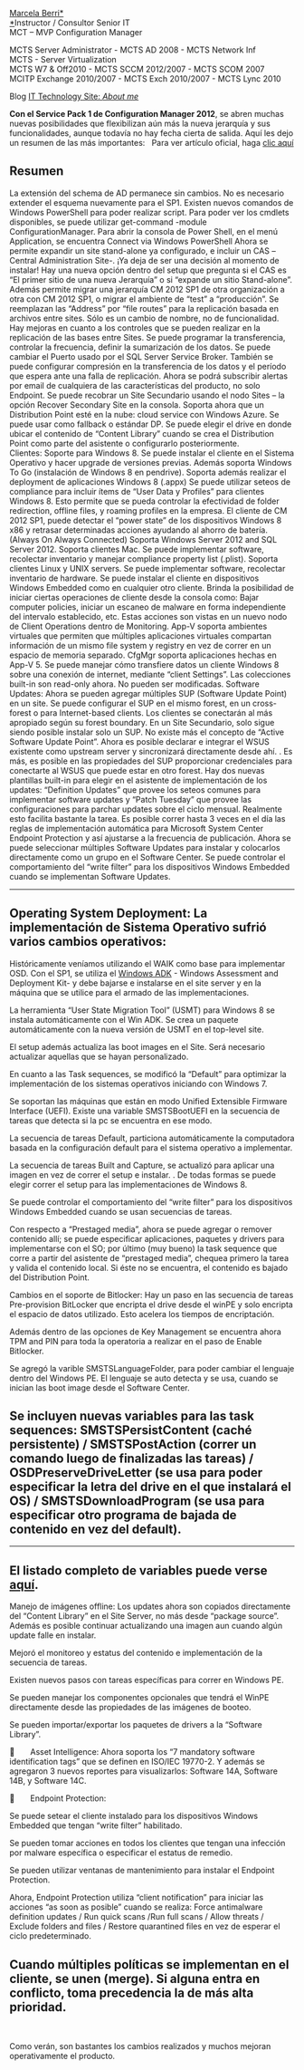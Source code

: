 [Marcela Berri*\
*](https://plus.google.com/102022832380927697290/posts/p/pub)Instructor
/ Consultor Senior IT\
MCT – MVP Configuration Manager

MCTS Server Administrator - MCTS AD 2008 - MCTS Network Inf\
MCTS - Server Virtualization\
MCTS W7 & Off2010 - MCTS SCCM 2012/2007 - MCTS SCOM 2007\
MCITP Exchange 2010/2007 - MCTS Exch 2010/2007 - MCTS Lync 2010

Blog [IT Technology Site: *About
me*](http://ittechnologysite.blogspot.com.ar/)

**Con el Service Pack 1 de Configuration Manager 2012**, se abren muchas
nuevas posibilidades que flexibilizan aún más la nueva jerarquía y sus
funcionalidades, aunque todavía no hay fecha cierta de salida. Aquí les
dejo un resumen de las más importantes:   Para ver artículo oficial,
haga [clic
aquí](http://technet.microsoft.com/es-es/library/jj591552.aspx)

  Resumen
  ----------------------------------------------------------------------------------------------------------------------------------------------------------------------------------------------------------------------------------------------------------------------------------------------------------------------------------------------------------------------------------------------------------------------------------------------------------------------------------------------------
  La extensión del schema de AD permanece sin cambios. No es necesario extender el esquema nuevamente para el SP1.
  Existen nuevos comandos de Windows PowerShell para poder realizar script. Para poder ver los cmdlets disponibles, se puede utilizar get-command -module ConfigurationManager. Para abrir la consola de Power Shell, en el menú Application, se encuentra Connect via Windows PowerShell
  Ahora se permite expandir un site stand-alone ya configurado, e incluir un CAS –Central Administration Site-. ¡Ya deja de ser una decisión al momento de instalar! Hay una nueva opción dentro del setup que pregunta si el CAS es “El primer sitio de una nueva Jerarquía” o si “expande un sitio Stand-alone”. Además permite migrar una jerarquía CM 2012 SP1 de otra organización a otra con CM 2012 SP1, o migrar el ambiente de “test” a “producción”.<span id="more" class="anchor"></span>
  Se reemplazan las “Address” por “file routes” para la replicación basada en archivos entre sites. Sólo es un cambio de nombre, no de funcionalidad.
  Hay mejoras en cuanto a los controles que se pueden realizar en la replicación de las bases entre Sites. Se puede programar la transferencia, controlar la frecuencia, definir la sumarización de los datos. Se puede cambiar el Puerto usado por el SQL Server Service Broker. También se puede configurar compresión en la transferencia de los datos y el período que espera ante una falla de replicación.
  Ahora se podrá subscribir alertas por email de cualquiera de las características del producto, no solo Endpoint.
  Se puede recobrar un Site Secundario usando el nodo Sites – la opción Recover Secondary Site en la consola.
  Soporta ahora que un Distribution Point esté en la nube: cloud service con Windows Azure. Se puede usar como fallback o estándar DP.
  Se puede elegir el drive en donde ubicar el contenido de “Content Library” cuando se crea el Distribution Point como parte del asistente o configurarlo posteriormente.
  Clientes: Soporte para Windows 8. Se puede instalar el cliente en el Sistema Operativo y hacer upgrade de versiones previas. Además soporta Windows To Go (instalación de Windows 8 en pendrive). Soporta además realizar el deployment de aplicaciones Windows 8 (.appx)
  Se puede utilizar seteos de compliance para incluir ítems de “User Data y Profiles” para clientes Windows 8. Esto permite que se pueda controlar la efectividad de folder redirection, offline files, y roaming profiles en la empresa.
  El cliente de CM 2012 SP1, puede detectar el “power state” de los dispositivos Windows 8 x86 y retrasar determinadas acciones ayudando al ahorro de batería. (Always On Always Connected)
  Soporta Windows Server 2012 and SQL Server 2012.
  Soporta clientes Mac. Se puede implementar software, recolectar inventario y manejar compliance property list (.plist).
  Soporta clientes Linux y UNIX servers. Se puede implementar software, recolectar inventario de hardware.
  Se puede instalar el cliente en dispositivos Windows Embedded como en cualquier otro cliente.
  Brinda la posibilidad de iniciar ciertas operaciones de cliente desde la consola como: Bajar computer policies, iniciar un escaneo de malware en forma independiente del intervalo establecido, etc. Estas acciones son vistas en un nuevo nodo de Client Operations dentro de Monitoring.
  App-V soporta ambientes virtuales que permiten que múltiples aplicaciones virtuales compartan información de un mismo file system y registry en vez de correr en un espacio de memoria separado.
  CfgMgr soporta aplicaciones hechas en App-V 5.
  Se puede manejar cómo transfiere datos un cliente Windows 8 sobre una conexión de internet, mediante “client Settings”.
  Las colecciones built-in son read-only ahora. No pueden ser modificadas.
  Software Updates: Ahora se pueden agregar múltiples SUP (Software Update Point) en un site. Se puede configurar el SUP en el mismo forest, en un cross-forest o para Internet-based clients. Los clientes se conectarán al más apropiado según su forest boundary.
  En un Site Secundario, solo sigue siendo posible instalar solo un SUP.
  No existe más el concepto de “Active Software Update Point”. Ahora es posible declarar e integrar el WSUS existente como upstream server y sincronizará directamente desde ahí. . Es más, es posible en las propiedades del SUP proporcionar credenciales para conectarte al WSUS que puede estar en otro forest.
  Hay dos nuevas plantillas built-in para elegir en el asistente de implementación de los updates: “Definition Updates” que provee los seteos comunes para implementar software updates y “Patch Tuesday” que provee las configuraciones para parchar updates sobre el ciclo mensual. Realmente esto facilita bastante la tarea.
  Es posible correr hasta 3 veces en el día las reglas de implementación automática para Microsoft System Center Endpoint Protection y así ajustarse a la frecuencia de publicación.
  Ahora se puede seleccionar múltiples Software Updates para instalar y colocarlos directamente como un grupo en el Software Center.
  Se puede controlar el comportamiento del “write filter” para los dispositivos Windows Embedded cuando se implementan Software Updates.

  -----------------------------------------------------------------------------------------------------------------------------------------------------------------------------------------------------------------------------------------------------------------------------------------------------------------------------------------------------------------------------------------------------
  Operating System Deployment: La implementación de Sistema Operativo sufrió varios cambios operativos:
  -----------------------------------------------------------------------------------------------------------------------------------------------------------------------------------------------------------------------------------------------------------------------------------------------------------------------------------------------------------------------------------------------------
  Históricamente veníamos utilizando el WAIK como base para implementar OSD. Con el SP1, se utiliza el [Windows ADK](http://msdn.microsoft.com/es-es/library/windows/hardware/hh825486.aspx) - Windows Assessment and Deployment Kit- y debe bajarse e instalarse en el site server y en la máquina que se utilice para el armado de las implementaciones.

  La herramienta “User State Migration Tool” (USMT) para Windows 8 se instala automáticamente con el Win ADK. Se crea un paquete automáticamente con la nueva versión de USMT en el top-level site.

  El setup además actualiza las boot images en el Site. Será necesario actualizar aquellas que se hayan personalizado.

  En cuanto a las Task sequences, se modificó la “Default” para optimizar la implementación de los sistemas operativos iniciando con Windows 7.

  Se soportan las máquinas que están en modo Unified Extensible Firmware Interface (UEFI). Existe una variable SMSTSBootUEFI en la secuencia de tareas que detecta si la pc se encuentra en ese modo.

  La secuencia de tareas Default, particiona automáticamente la computadora basada en la configuración default para el sistema operativo a implementar.

  La secuencia de tareas Built and Capture, se actualizó para aplicar una imagen en vez de correr el setup e instalar. . De todas formas se puede elegir correr el setup para las implementaciones de Windows 8.

  Se puede controlar el comportamiento del “write filter” para los dispositivos Windows Embedded cuando se usan secuencias de tareas.

  Con respecto a “Prestaged media”, ahora se puede agregar o remover contenido allí; se puede especificar aplicaciones, paquetes y drivers para implementarse con el SO; por último (muy bueno) la task sequence que corre a partir del asistente de “prestaged media”, chequea primero la tarea y valida el contenido local. Si éste no se encuentra, el contenido es bajado del Distribution Point.

  Cambios en el soporte de Bitlocker: Hay un paso en las secuencia de tareas Pre-provision BitLocker que encripta el drive desde el winPE y solo encripta el espacio de datos utilizado. Esto acelera los tiempos de encriptación.

  Además dentro de las opciones de Key Management se encuentra ahora TPM and PIN para toda la operatoria a realizar en el paso de Enable Bitlocker.

  Se agregó la varible SMSTSLanguageFolder, para poder cambiar el lenguaje dentro del Windows PE. El lenguaje se auto detecta y se usa, cuando se inician las boot image desde el Software Center.

  Se incluyen nuevas variables para las task sequences: SMSTSPersistContent (caché persistente) / SMSTSPostAction (correr un comando luego de finalizadas las tareas) / OSDPreserveDriveLetter (se usa para poder especificar la letra del drive en el que instalará el OS) / SMSTSDownloadProgram (se usa para especificar otro programa de bajada de contenido en vez del default).
  -----------------------------------------------------------------------------------------------------------------------------------------------------------------------------------------------------------------------------------------------------------------------------------------------------------------------------------------------------------------------------------------------------

  ----------------------------------------------------------------------------------------------------------------------------------------------------------------------------------------------------------------------------------------------------------------------------------------------------------------------
  El listado completo de variables puede verse [aquí](http://technet.microsoft.com/es-es/library/hh273375.aspx).
  ----------------------------------------------------------------------------------------------------------------------------------------------------------------------------------------------------------------------------------------------------------------------------------------------------------------------
  Manejo de imágenes offline: Los updates ahora son copiados directamente del “Content Library” en el Site Server, no más desde “package source”. Además es posible continuar actualizando una imagen aun cuando algún update falle en instalar.

  Mejoró el monitoreo y estatus del contenido e implementación de la secuencia de tareas.

  Existen nuevos pasos con tareas específicas para correr en Windows PE.

  Se pueden manejar los componentes opcionales que tendrá el WinPE directamente desde las propiedades de las imágenes de booteo.

  Se pueden importar/exportar los paquetes de drivers a la “Software Library”.

         Asset Intelligence: Ahora soporta los “7 mandatory software identification tags” que se definen en ISO/IEC 19770-2. Y además se agregaron 3 nuevos reportes para visualizarlos: Software 14A, Software 14B, y Software 14C.

         Endpoint Protection:

  Se puede setear el cliente instalado para los dispositivos Windows Embedded que tengan “write filter” habilitado.

  Se pueden tomar acciones en todos los clientes que tengan una infección por malware específica o especificar el estatus de remedio.

  Se pueden utilizar ventanas de mantenimiento para instalar el Endpoint Protection.

  Ahora, Endpoint Protection utiliza “client notification” para iniciar las acciones “as soon as posible” cuando se realiza: Force antimalware definition updates / Run quick scans /Run full scans / Allow threats / Exclude folders and files / Restore quarantined files en vez de esperar el ciclo predeterminado.

  Cuando múltiples políticas se implementan en el cliente, se unen (merge). Si alguna entra en conflicto, toma precedencia la de más alta prioridad.
  ----------------------------------------------------------------------------------------------------------------------------------------------------------------------------------------------------------------------------------------------------------------------------------------------------------------------

 

Como verán, son bastantes los cambios realizados y muchos mejoran
operativamente el producto.
